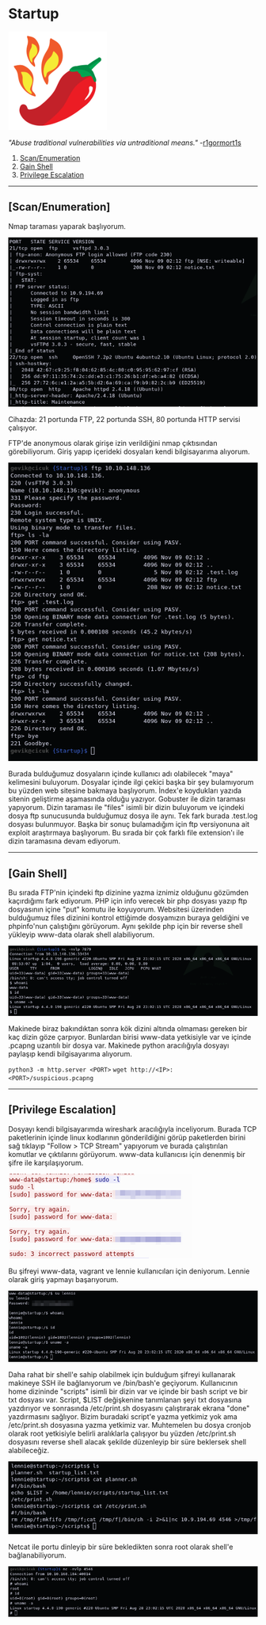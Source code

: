 # Startup

[<img src=".Images/startup.png" height="199">](https://tryhackme.com/room/startup)

*"Abuse traditional vulnerabilities via untraditional means."* -[r1gormort1s](https://tryhackme.com/p/r1gormort1s)

1. [Scan/Enumeration](#scan/enumeration)
2. [Gain Shell](#gain-shell)
3. [Privilege Escalation](#privilege-escalation)

******

## [Scan/Enumeration]

Nmap taraması yaparak başlıyorum.

![startup-1](.Images/startup-1.png)

Cihazda: 21 portunda FTP, 22 portunda SSH, 80 portunda HTTP servisi çalışıyor.

FTP'de anonymous olarak girişe izin verildiğini nmap çıktısından görebiliyorum. Giriş yapıp içerideki dosyaları kendi bilgisayarıma alıyorum.

![startup-2](.Images/startup-2.png)

Burada bulduğumuz dosyaların içinde kullanıcı adı olabilecek "maya" kelimesini buluyorum. Dosyalar içinde ilgi çekici başka bir şey bulamıyorum bu yüzden web sitesine bakmaya başlıyorum. İndex'e koydukları yazıda sitenin geliştirme aşamasında olduğu yazıyor. Gobuster ile dizin taraması yapıyorum. Dizin taraması ile "files" isimli bir dizin buluyorum ve içindeki dosya ftp sunucusunda bulduğumuz dosya ile aynı. Tek fark burada .test.log dosyası bulunmuyor. Başka bir sonuç bulamadığım için ftp versiyonuna ait exploit araştırmaya başlıyorum. Bu sırada bir çok farklı file extension'ı ile dizin taramasına devam ediyorum. 

******

## [Gain Shell]

Bu sırada FTP'nin içindeki ftp dizinine yazma iznimiz olduğunu gözümden kaçırdığımı fark ediyorum. PHP için info verecek bir php dosyası yazıp ftp dosyasının içine "put" komutu ile koyuyorum. Websitesi üzerinden bulduğumuz files dizinini kontrol ettiğimde dosyamızın buraya geldiğini ve phpinfo'nun çalıştığını görüyorum. Aynı şekilde php için bir reverse shell yükleyip www-data olarak shell alabiliyorum.

![startup-3](.Images/startup-3.png)

Makinede biraz bakındıktan sonra kök dizini altında olmaması gereken bir kaç dizin göze çarpıyor. Bunlardan birisi www-data yetkisiyle var ve içinde .pcapng uzantılı bir dosya var. Makinede python aracılığıyla dosyayı paylaşıp kendi bilgisayarıma alıyorum.

`python3 -m http.server <PORT>`
`wget http://<IP>:<PORT>/suspicious.pcapng`

******

## [Privilege Escalation]

Dosyayı kendi bilgisayarımda wireshark aracılığıyla inceliyorum. Burada TCP paketlerinin içinde linux kodlarının gönderildiğini görüp paketlerden birini sağ tıklayıp "Follow > TCP Stream" yapıyorum ve burada çalıştırılan komutlar ve çıktılarını görüyorum. www-data kullanıcısı için denenmiş bir şifre ile karşılaşıyorum.

![startup-4](.Images/startup-4.png)

Bu şifreyi www-data, vagrant ve lennie kullanıcıları için deniyorum. Lennie olarak giriş yapmayı başarıyorum.

![startup-5](.Images/startup-5.png)

Daha rahat bir shell'e sahip olabilmek için bulduğum şifreyi kullanarak makineye SSH ile bağlanıyorum ve /bin/bash'e geçiyorum. Kullanıcının home dizininde "scripts" isimli bir dizin var ve içinde bir bash script ve bir txt dosyası var. Script, $LIST değişkenine tanımlanan şeyi txt dosyasına yazdırıyor ve sonrasında /etc/print.sh dosyasını çalıştırarak ekrana "done" yazdırmasını sağlıyor. Bizim buradaki script'e yazma yetkimiz yok ama /etc/print.sh dosyasına yazma yetkimiz var. Muhtemelen bu dosya cronjob olarak root yetkisiyle belirli aralıklarla çalışıyor bu yüzden /etc/print.sh dosyasını reverse shell alacak şekilde düzenleyip bir süre beklersek shell alabileceğiz.

![startup-6](.Images/startup-6.png)

Netcat ile portu dinleyip bir süre bekledikten sonra root olarak shell'e bağlanabiliyorum.

![startup-7](.Images/startup-7.png)

